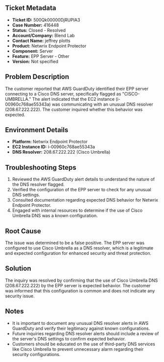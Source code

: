 ## Ticket Metadata
- **Ticket ID:** 500Qk00000DjRUPIA3
- **Case Number:** 416448
- **Status:** Closed - Resolved
- **Account/Company:** Blend Lab
- **Contact Name:** jeffrey plotts
- **Product:** Netwrix Endpoint Protector
- **Component:** Server
- **Feature:** EPP Server - Other
- **Version:** Not specified

## Problem Description
The customer reported that AWS GuardDuty identified their EPP server connecting to a Cisco DNS server, specifically flagged as "CISCO-UMBRELLA." The alert indicated that the EC2 instance (i-00960c768ae55343a) was communicating with an unusual DNS resolver (208.67.222.222). The customer inquired whether this behavior was expected.

## Environment Details
- **Platform:** Netwrix Endpoint Protector
- **EC2 Instance ID:** i-00960c768ae55343a
- **DNS Resolver:** 208.67.222.222 (Cisco Umbrella)

## Troubleshooting Steps
1. Reviewed the AWS GuardDuty alert details to understand the nature of the DNS resolver flagged.
2. Verified the configuration of the EPP server to check for any unusual DNS settings.
3. Consulted documentation regarding expected DNS behavior for Netwrix Endpoint Protector.
4. Engaged with internal resources to determine if the use of Cisco Umbrella DNS was a known configuration.

## Root Cause
The issue was determined to be a false positive. The EPP server was configured to use Cisco Umbrella as a DNS resolver, which is a legitimate and expected configuration for enhanced security and threat protection.

## Solution
The inquiry was resolved by confirming that the use of Cisco Umbrella DNS (208.67.222.222) by the EPP server is expected behavior. The customer was informed that this configuration is common and does not indicate any security issue.

## Notes
- It is important to document any unusual DNS resolver alerts in AWS GuardDuty and verify their legitimacy against known configurations.
- Future inquiries regarding DNS resolver alerts should include a review of the server's DNS settings to confirm expected behavior.
- Customers should be educated on the use of third-party DNS services like Cisco Umbrella to prevent unnecessary alarm regarding their security configurations.